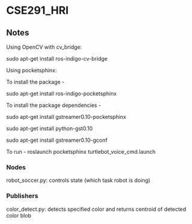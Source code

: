 # CSE291_HRI





## Notes
Using OpenCV with cv_bridge:

sudo apt-get install ros-indigo-cv-bridge


Using pocketsphinx:

To install the package - 

  sudo apt-get install ros-indigo-pocketsphinx

To install the package dependencies - 

  sudo apt-get install gstreamer0.10-pocketsphinx

  sudo apt-get install python-gst0.10

  sudo apt-get install gstreamer0.10-gconf

To run - 
roslaunch pocketsphinx turtlebot_voice_cmd.launch


### Nodes
robot_soccer.py: controls state (which task robot is doing)


### Publishers
color_detect.py: detects specified color and returns centroid of detected color blob


